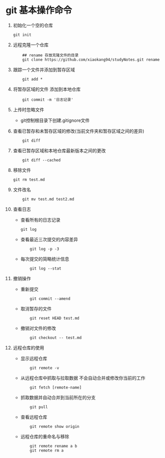 # git 基本操作命令 #
1. 初始化一个空的仓库

	``` shell
	git init
	``` 
2. 远程克隆一个仓库

	```shell
		## rename 存放克隆文件的目录
		git clone https://github.com/xiaokang94/studyNotes.git rename 
	```
3. 跟踪一个文件并添加到暂存区域
	
	```linux
		git add *
	``` 
4. 将暂存区域的文件 添加到本地仓库

	```shell
		git commit -m '日志记录'	
	```
5. 上传时忽略文件

	- git控制根目录下创建.gitignore文件

6. 查看已暂存和未暂存区域的修改(当前文件夹和暂存区域之间的差异)

	```shell
		git diff
	```
7. 查看已暂存区域和本地仓库最新版本之间的更改

	```shell
		git diff --cached
	```
8. 移除文件

	```shell
	git rm test.md
	```
9. 文件改名

	```shell
		git mv test.md test2.md
	```
10. 查看日志

	- 查看所有的日志记录

		```shell
		git log
		```
	- 查看最近三次提交的内容差异

		```shell
			git log -p -3	
		```
	- 每次提交的简略统计信息

		```shell
			git log --stat
		```
11. 撤销操作	
	
	- 重新提交

		```shell
			git commit --amend
		```
	- 取消暂存的文件

		```shell
			git reset HEAD test.md
		```
	- 撤销对文件的修改

		```shell
			git checkout -- test.md
		```
12. 远程仓库的使用

	- 显示远程仓库

		```shell
			git remote -v
		```
	- 从远程仓库中抓取与拉取数据 不会自动合并或修改你当前的工作

		```shell
			git fetch [remote-name]
		```
	- 抓取数据并自动合并到当前所在的分支

		```shell
			git pull
		```
	- 查看远程仓库
		
		```shell
			git remote show origin	
		```
	- 远程仓库的重命名与移除
		 
		```shell
			git remote rename a b
			git remote rm a
		```
	
	
  

